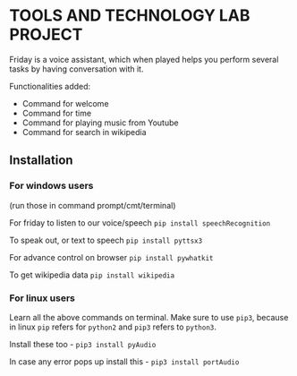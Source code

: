 # TOOLS AND TECHNOLOGY LAB PROJECT
Friday is a voice assistant, which when played helps you perform several tasks by having conversation with it.

Functionalities added:
- Command for welcome
- Command for time
- Command for playing music from Youtube
- Command for search in wikipedia

## Installation
### For windows users
(run those in command prompt/cmt/terminal)


For friday to listen to our voice/speech
`pip install speechRecognition`

To speak out, or text to speech
`pip install pyttsx3`

For advance control on browser
`pip install pywhatkit`

To get wikipedia data
`pip install wikipedia`

### For linux users
Learn all the above commands on terminal. Make sure to use `pip3`, because in linux `pip` refers for `python2` and `pip3` refers to `python3`.


Install these too - 
`pip3 install pyAudio`

In case any error pops up install this -
`pip3 install portAudio`

